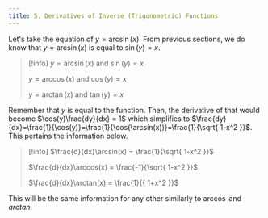 ```yaml
---
title: 5. Derivatives of Inverse (Trigonometric) Functions
---
```


Let's take the equation of $y=\arcsin(x)$.
From previous sections, we do know that $y=\arcsin(x)$ is equal to $\sin(y)=x$. 
> [!info]
>$y=\arcsin(x)$ and $\sin(y) = x$
> 
>$y = \arccos(x)$ and $\cos(y) = x$
> 
>$y=\arctan(x)$ and $\tan(y) = x$

Remember that $y$ is equal to the function.
Then, the derivative of that would become $\cos(y)\frac{dy}{dx} = 1$ which simplifies to $\frac{dy}{dx}=\frac{1}{\cos(y)}=\frac{1}{\cos(\arcsin(x))}=\frac{1}{\sqrt{ 1-x^2 }}$. This pertains the information below.
> [!info]
> $\frac{d}{dx}\arcsin(x) = \frac{1}{\sqrt{ 1-x^2 }}$
> 
> $\frac{d}{dx}\arccos(x) = \frac{-1}{\sqrt{ 1-x^2 }}$
> 
> $\frac{d}{dx}\arctan(x) = \frac{1}{{ 1+x^2 }}$

This will be the same information for any other similarly to $\arccos$ and $arctan$. 
